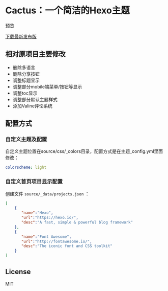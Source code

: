 # Cactus：一个简洁的Hexo主题

[预览](https://liuzhuoming.xyz)

[下载最新发布版](https://github.com/liuzhuoming23/hexo-theme-cactus/releases)

## 相对原项目主要修改

- 删除多语言
- 删除分享按钮
- 调整标题显示
- 调整部分mobile端菜单/按钮等显示
- 调整toc显示
- 调整部分默认主题样式
- 添加Valine评论系统

## 配置方式
### 自定义主题及配置

自定义主题位置在source/css/_colors目录，配置方式是在主题_config.yml里面修改：
```yml
colorscheme: light
```

### 自定义首页项目显示配置

创建文件 `source/_data/projects.json` ：
```json
[
    {
       "name":"Hexo",
       "url":"https://hexo.io/",
       "desc":"A fast, simple & powerful blog framework"
    },
    {
       "name":"Font Awesome",
       "url":"http://fontawesome.io/",
       "desc":"The iconic font and CSS toolkit"
    }
]
```

## License

MIT

